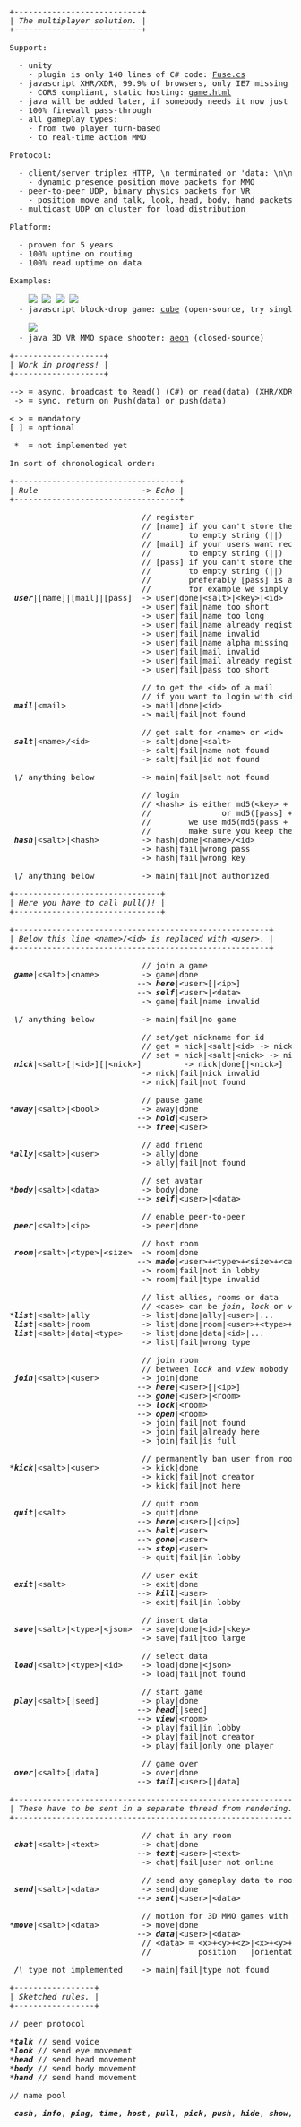 <pre>
+---------------------------+
| <i>The multiplayer solution.</i> |
+---------------------------+

Support:

  - unity
    - plugin is only 140 lines of C# code: <a href="https://github.com/tinspin/fuse/blob/master/src/Fuse.cs">Fuse.cs</a>
  - javascript XHR/XDR, 99.9% of browsers, only IE7 missing
    - CORS compliant, static hosting: <a href="https://github.com/tinspin/fuse/blob/master/res/game.html">game.html</a>
  - java will be added later, if somebody needs it now just post an issue.
  - 100% firewall pass-through
  - all gameplay types:
    - from two player turn-based
    - to real-time action MMO

Protocol:

  - client/server triplex HTTP, \n terminated or 'data: \n\n' encapsulated
    - dynamic presence position move packets for MMO
  - peer-to-peer UDP, binary physics packets for VR
    - position move and talk, look, head, body, hand packets
  - multicast UDP on cluster for load distribution

Platform:

  - proven for 5 years
  - 100% uptime on routing
  - 100% read uptime on data

Examples:

    <img src="https://rawgit.com/tinspin/fuse/master/res/svg/blue.svg">&nbsp;<img src="https://rawgit.com/tinspin/fuse/master/res/svg/green.svg">&nbsp;<img src="https://rawgit.com/tinspin/fuse/master/res/svg/orange.svg">&nbsp;<img src="https://rawgit.com/tinspin/fuse/master/res/svg/purple.svg">
  - javascript block-drop game: <a href="http://fuse.rupy.se">cube</a> (open-source, try single-player <a href="http://fuse.rupy.se/play.html">play.html</a>)
  
    <img src="https://dl.dropboxusercontent.com/u/1352420/aeon_alpha.png">
  - java 3D VR MMO space shooter: <a href="http://aeonalpha.com">aeon</a> (closed-source)

+-------------------+
| <i>Work in progress!</i> |
+-------------------+

--> = async. broadcast to Read() (C#) or read(data) (XHR/XDR)
 -> = sync. return on Push(data) or push(data)

< > = mandatory
[ ] = optional

 *  = not implemented yet

In sort of chronological order:

+-----------------------------------+
| <i>Rule</i>                      -> <i>Echo</i> |
+-----------------------------------+

                            // register
                            // [name] if you can't store the &lt;id&gt; otherwise set
                            //        to empty string (||)
                            // [mail] if your users want recovery otherwise set 
                            //        to empty string (||)
                            // [pass] if you can't store the &lt;key&gt; otherwise set
                            //        to empty string (||)
                            //        preferably [pass] is a hash with salt 
                            //        for example we simply use md5(pass + name)
 <b><i>user</i></b>|[name]|[mail]|[pass]  -> user|done|&lt;salt&gt;|&lt;key&gt;|&lt;id&gt;
                            -> user|fail|name too short
                            -> user|fail|name too long
                            -> user|fail|name already registered
                            -> user|fail|name invalid       // only alphanumeric and .-
                            -> user|fail|name alpha missing // numeric reserved for &lt;id&gt;
                            -> user|fail|mail invalid       // only alphanumeric and .@-+
                            -> user|fail|mail already registered
                            -> user|fail|pass too short
 
                            // to get the &lt;id&gt; of a mail
                            // if you want to login with &lt;id&gt; below
 <b><i>mail</i></b>|&lt;mail&gt;                -> mail|done|&lt;id&gt;
                            -> mail|fail|not found
 
                            // get salt for &lt;name&gt; or &lt;id&gt;
 <b><i>salt</i></b>|&lt;name&gt;/&lt;id&gt;           -> salt|done|&lt;salt&gt;
                            -> salt|fail|name not found
                            -> salt|fail|id not found
 
 <b><i>\/</i></b> anything below          -> main|fail|salt not found
 
                            // login
                            // &lt;hash&gt; is either md5(&lt;key&gt; + &lt;salt&gt;)
                            //               or md5([pass] + &lt;salt&gt;)
                            //        we use md5(md5(pass + name) + &lt;salt&gt;)
                            //        make sure you keep the case correct
 <b><i>hash</i></b>|&lt;salt&gt;|&lt;hash&gt;         -> hash|done|&lt;name&gt;/&lt;id&gt;
                            -> hash|fail|wrong pass
                            -> hash|fail|wrong key

 <b><i>\/</i></b> anything below          -> main|fail|not authorized

+-------------------------------+
| <i>Here you have to call pull()!</i> |
+-------------------------------+

+------------------------------------------------------+
| <i>Below this line &lt;name&gt;/&lt;id&gt; is replaced with &lt;user&gt;</i>. |
+------------------------------------------------------+

                            // join a game
 <b><i>game</i></b>|&lt;salt&gt;|&lt;name&gt;         -> game|done
                           --> <b><i>here</i></b>|&lt;user&gt;[|&lt;ip&gt;]
                           --> <b><i>self</b></i>|&lt;user&gt;|&lt;data&gt;           // if avatar set
                            -> game|fail|name invalid       // only alpha
                     
 <b><i>\/</i></b> anything below          -> main|fail|no game

                            // set/get nickname for id
                            // get = nick|&lt;salt|&lt;id&gt; -> nick|done|&lt;nick&gt;
                            // set = nick|&lt;salt|&lt;nick&gt; -> nick|done
 <b><i>nick</i></b>|&lt;salt&gt;[|&lt;id&gt;][|&lt;nick&gt;]         -> nick|done[|&lt;nick&gt;]
                            -> nick|fail|nick invalid       // only alpha
                            -> nick|fail|not found
                            
                            // pause game
*<b><i>away</i></b>|&lt;salt&gt;|&lt;bool&gt;         -> away|done
                           --> <b><i>hold</b></i>|&lt;user&gt;
                           --> <b><i>free</b></i>|&lt;user&gt;

                            // add friend
*<b><i>ally</i></b>|&lt;salt&gt;|&lt;user&gt;         -> ally|done
                            -> ally|fail|not found

                            // set avatar
*<b><i>body</i></b>|&lt;salt&gt;|&lt;data&gt;         -> body|done
                           --> <b><i>self</b></i>|&lt;user&gt;|&lt;data&gt;

                            // enable peer-to-peer
 <b><i>peer</i></b>|&lt;salt&gt;|&lt;ip&gt;           -> peer|done                    // send the internal IP

                            // host room
 <b><i>room</i></b>|&lt;salt&gt;|&lt;type&gt;|&lt;size&gt;  -> room|done
                           --> <b><i>made</i></b>|&lt;user&gt;+&lt;type&gt;+&lt;size&gt;+&lt;case&gt;
                            -> room|fail|not in lobby
                            -> room|fail|type invalid       // only alpha

                            // list allies, rooms or data
                            // &lt;case&gt; can be <i>join</i>, <i>lock</i> or <i>view</i>
*<b><i>list</i></b>|&lt;salt&gt;|ally           -> list|done|ally|&lt;user&gt;|...
 <b><i>list</i></b>|&lt;salt&gt;|room           -> list|done|room|&lt;user&gt;+&lt;type&gt;+&lt;size&gt;+&lt;case&gt;|...
 <b><i>list</i></b>|&lt;salt&gt;|data|&lt;type&gt;    -> list|done|data|&lt;id&gt;|...      // use load to get data
                            -> list|fail|wrong type

                            // join room
                            // between <i>lock</i> and <i>view</i> nobody can join
 <b><i>join</i></b>|&lt;salt&gt;|&lt;user&gt;         -> join|done
                           --> <b><i>here</i></b>|&lt;user&gt;[|&lt;ip&gt;]           // in new room
                           --> <b><i>gone</i></b>|&lt;user&gt;|&lt;room&gt;           // in lobby
                           --> <b><i>lock</i></b>|&lt;room&gt;                  // in lobby if room is full
                           --> <b><i>open</i></b>|&lt;room&gt;                  // in lobby if room is not full
                            -> join|fail|not found
                            -> join|fail|already here
                            -> join|fail|is full

                            // permanently ban user from room
*<b><i>kick</i></b>|&lt;salt&gt;|&lt;user&gt;         -> kick|done
                            -> kick|fail|not creator
                            -> kick|fail|not here
 
                            // quit room
 <b><i>quit</i></b>|&lt;salt&gt;                -> quit|done
                           --> <b><i>here</i></b>|&lt;user&gt;[|&lt;ip&gt;]           // in lobby
                           --> <b><i>halt</i></b>|&lt;user&gt;                  // in lobby if creator leaves
                           --> <b><i>gone</i></b>|&lt;user&gt;                  // in old room
                           --> <b><i>stop</i></b>|&lt;user&gt;                  // in old room if creator leaves
                            -> quit|fail|in lobby

                            // user exit
 <b><i>exit</i></b>|&lt;salt&gt;                -> exit|done
                           --> <b><i>kill</i></b>|&lt;user&gt;
                            -> exit|fail|in lobby

                            // insert data
 <b><i>save</i></b>|&lt;salt&gt;|&lt;type&gt;|&lt;json&gt;  -> save|done|&lt;id&gt;|&lt;key&gt;         // use key to update
                            -> save|fail|too large

                            // select data
 <b><i>load</i></b>|&lt;salt&gt;|&lt;type&gt;|&lt;id&gt;    -> load|done|&lt;json&gt;             // use &lt;id&gt; from list|data|&lt;type&gt;
                            -> load|fail|not found

                            // start game
 <b><i>play</i></b>|&lt;salt&gt;[|seed]         -> play|done
                           --> <b><i>head</i></b>[|seed]                  // to start the game
                           --> <b><i>view</i></b>|&lt;room&gt;                  // in lobby if room has started
                            -> play|fail|in lobby
                            -> play|fail|not creator
                            -> play|fail|only one player

                            // game over
 <b><i>over</i></b>|&lt;salt&gt;[|data]         -> over|done                    // insecure, only for development
                           --> <b><i>tail</b></i>|&lt;user&gt;[|data]           // the game is over

+------------------------------------------------------------+
| <i>These have to be sent in a separate thread from rendering.</i> |
+------------------------------------------------------------+

                            // chat in any room
 <b><i>chat</i></b>|&lt;salt&gt;|&lt;text&gt;         -> chat|done                    // @[user] of private destination
                           --> <b><i>text</i></b>|&lt;user&gt;|&lt;text&gt;
                            -> chat|fail|user not online

                            // send any gameplay data to room
 <b><i>send</i></b>|&lt;salt&gt;|&lt;data&gt;         -> send|done
                           --> <b><i>sent</i></b>|&lt;user&gt;|&lt;data&gt;
 
                            // motion for 3D MMO games with dynamic here/gone
*<b><i>move</i></b>|&lt;salt&gt;|&lt;data&gt;         -> move|done
                           --> <b><i>data</i></b>|&lt;user&gt;|&lt;data&gt;
                            // &lt;data&gt; = &lt;x&gt;+&lt;y&gt;+&lt;z&gt;|&lt;x&gt;+&lt;y&gt;+&lt;z&gt;+&lt;w&gt;|&lt;action&gt;(|&lt;speed&gt;|...)
                            //          position   |orientation    |key/button

 <b><i>/\</b></i> type not implemented    -> main|fail|type not found

+-----------------+       
| <i>Sketched rules.</i> |
+-----------------+

// peer protocol

*<b><i>talk</i></b> // send voice
*<b><i>look</i></b> // send eye movement
*<b><i>head</i></b> // send head movement
*<b><i>body</i></b> // send body movement
*<b><i>hand</i></b> // send hand movement

// name pool

 <b><i>cash</i></b>, <b><i>info</i></b>, <b><i>ping</i></b>, <b><i>time</i></b>, <b><i>host</i></b>, <b><i>pull</i></b>, <b><i>pick</i></b>, <b><i>push</i></b>, <b><i>hide</i></b>, <b><i>show</i></b>, <b><i>nick</i></b>, <b><i>fill</i></b>, <b><i>full</i></b>
</pre>
